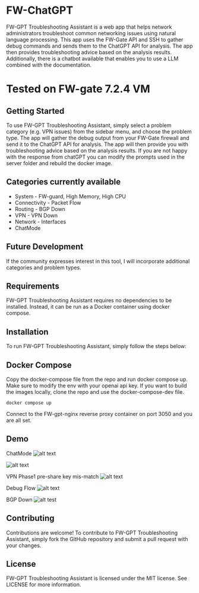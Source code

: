 # FW-ChatGPT

FW-GPT Troubleshooting Assistant is a web app that helps network administrators troubleshoot common networking issues using natural language processing. This app uses the FW-Gate API and SSH to gather debug commands and sends them to the ChatGPT API for analysis. The app then provides troubleshooting advice based on the analysis results. Additionally, there is a chatbot available that enables you to use a LLM combined with the documentation.

# Tested on FW-gate 7.2.4 VM

## Getting Started

To use FW-GPT Troubleshooting Assistant, simply select a problem category (e.g. VPN issues) from the sidebar menu, and choose the problem type. The app will gather the debug output from your FW-Gate firewall and send it to the ChatGPT API for analysis. The app will then provide you with troubleshooting advice based on the analysis results. If you are not happy with the response from chatGPT you can modify the prompts used in the server folder and rebuild the docker image.

## Categories currently available
- System - FW-guard, High Memory, High CPU
- Connectivity - Packet Flow
- Routing - BGP Down
- VPN - VPN Down
- Network - Interfaces
- ChatMode

## Future Development
 If the community expresses interest in this tool, I will incorporate additional categories and problem types.

## Requirements

FW-GPT Troubleshooting Assistant requires no dependencies to be installed. Instead, it can be run as a Docker container using docker compose.

## Installation

To run FW-GPT Troubleshooting Assistant, simply follow the steps below:

## Docker Compose


Copy the docker-compose file from the repo and run docker compose up. Make sure to modify the env with your openai api key.
If you want to build the images locally, clone the repo and use the docker-compose-dev file.
```
docker compose up
```
Connect to the FW-gpt-nginx reverse proxy container on port 3050 and you are all set.

## Demo
ChatMode
![alt text](https://i.imgur.com/TNT8NAY.png)

![alt text](https://i.imgur.com/6HUbVjF.png)


VPN Phase1 pre-share key mis-match
![alt text](https://i.imgur.com/gew7aza.png)

Debug Flow
![alt text](https://i.imgur.com/BErqcs5.png)

BGP Down
![alt test](https://i.imgur.com/0k5XH4i.png)
## Contributing
Contributions are welcome! To contribute to FW-GPT Troubleshooting Assistant, simply fork the GitHub repository and submit a pull request with your changes.

## License
FW-GPT Troubleshooting Assistant is licensed under the MIT license. See LICENSE for more information.
